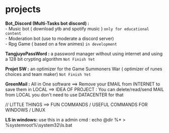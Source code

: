 # projects


<b>Bot_Discord (Multi-Tasks bot discord) :</b>  
                            - Music bot ( download ytb and spotify music ) ``only for educational content``  
                            - Moderation bot (use to moderate a discord server)  
                            - Rpg Game ( based on a few animes) ``in development``  

<b>TangjuyoPassWord :</b> a password manager without using internet and using a 128 bit crypting algorithm ``Not Finish Yet``

<b>Projet SW :</b> an optimizer for the Game Summoners War ( optimizer of runes choices and team maker) ``Not Finish Yet``

<b>GreenMail :</b> All in One software ==> Remove your EMAIL from INTERNET to save them in LOCAL
       ==> IDEA OF PROJECT : You can delete/read/send MAIL from LOCAL you don't need to use DATACENTER for that









// LITTLE THINGS ==> FUN COMMANDS / USEFUL COMMANDS  FOR WINDOWS / LINUX


<b>LS in windows:</b> use this in a admin cmd : echo @dir %* > %systemroot%\system32\ls.bat
